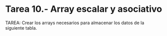 # Tarea 10.- Array escalar y asociativo

TAREA: Crear los arrays necesarios para almacenar los datos de la siguiente tabla.